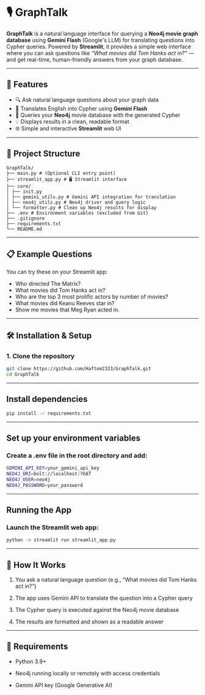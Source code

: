 # 🎙️ GraphTalk

**GraphTalk** is a natural language interface for querying a **Neo4j movie graph database** using **Gemini Flash** (Google's LLM) for translating questions into Cypher queries. Powered by **Streamlit**, it provides a simple web interface where you can ask questions like _“What movies did Tom Hanks act in?”_ — and get real-time, human-friendly answers from your graph database.

---

## 🚀 Features

- 🔍 Ask natural language questions about your graph data
- 🤖 Translates English into Cypher using **Gemini Flash**
- 🧠 Queries your **Neo4j** movie database with the generated Cypher
- 💡 Displays results in a clean, readable format
- 🌐 Simple and interactive **Streamlit** web UI

---

## 📂 Project Structure

```text
GraphTalk/
├── main.py # (Optional CLI entry point)
├── streamlit_app.py # 🖥️ Streamlit interface
├── core/
│ ├── init.py
│ ├── gemini_utils.py # Gemini API integration for translation
│ ├── neo4j_utils.py # Neo4j driver and query logic
│ └── formatter.py # Clean up Neo4j results for display
├── .env # Environment variables (excluded from Git)
├── .gitignore
├── requirements.txt
└── README.md
```


---

## 📋 Example Questions

You can try these on your Streamlit app:
- Who directed The Matrix?
- What movies did Tom Hanks act in?
- Who are the top 3 most prolific actors by number of movies?
- What movies did Keanu Reeves star in?
- Show me movies that Meg Ryan acted in.

---

## 🛠️ Installation & Setup

### 1. Clone the repository
```bash
git clone https://github.com/Haftom2323/GraphTalk.git
cd GraphTalk
```
---

## Install dependencies

```bash
pip install -r requirements.txt
```

---

## Set up your environment variables

### Create a .env file in the root directory and add:

```bash
GEMINI_API_KEY=your_gemini_api_key
NEO4J_URI=bolt://localhost:7687
NEO4J_USER=neo4j
NEO4J_PASSWORD=your_password
```
---

## Running the App
### Launch the Streamlit web app:

```bash
python -m streamlit run streamlit_app.py
```
--- 
## 🧠 How It Works
1. You ask a natural language question (e.g., “What movies did Tom Hanks act in?”)

2. The app uses Gemini API to translate the question into a Cypher query

3. The Cypher query is executed against the Neo4j movie database

4. The results are formatted and shown as a readable answer
---

## 🧪 Requirements
- Python 3.9+

- Neo4j running locally or remotely with access credentials

- Gemini API key (Google Generative AI)
